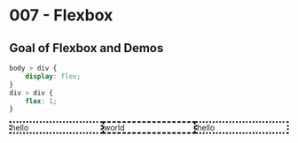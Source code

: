 # 007 - Flexbox

## Goal of Flexbox and Demos

```css
body > div {
    display: flex;
}
div > div {
    flex: 1;
}
```

<div style="display: flex;">
  <div style="flex: 1; border-style: dotted;">
      hello
  </div>
  <div style="flex: 1; border-style: dashed;">
    world    
  </div>
  <div style="flex: 1; border-style: dotted;">
      hello
  </div>
</div>

